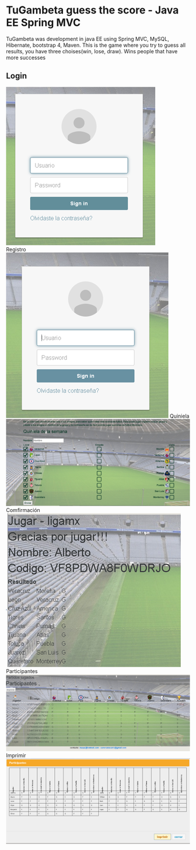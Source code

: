 <H1>TuGambeta guess the score - Java EE Spring MVC </H1>
<p>
TuGambeta  was development in java EE using Spring MVC, MySQL, Hibernate, bootstrap 4, Maven.
This is  the game where you try to guess all results, you have three choises(win, lose, draw). Wins people that have more  successes
</p>
<H2>
Login
</H2>

![alt text](https://github.com/muqui/tugambeta_quiniela_java_springMCV/blob/master/screenshots/login.png)
<br>
Registro
<br>
![alt text](https://github.com/muqui/tugambeta_quiniela_java_springMCV/blob/master/screenshots/registro.png)
Quiniela
<br>
![alt text](https://github.com/muqui/tugambeta_quiniela_java_springMCV/blob/master/screenshots/quiniela.png)
Comfirmación
<br>
![alt text](https://github.com/muqui/tugambeta_quiniela_java_springMCV/blob/master/screenshots/jugar.png)
Participantes
<br>
![alt text](https://github.com/muqui/tugambeta_quiniela_java_springMCV/blob/master/screenshots/participantes.png)
Imprimir
<br>
![alt text](https://github.com/muqui/tugambeta_quiniela_java_springMCV/blob/master/screenshots/Imprimir.png)
